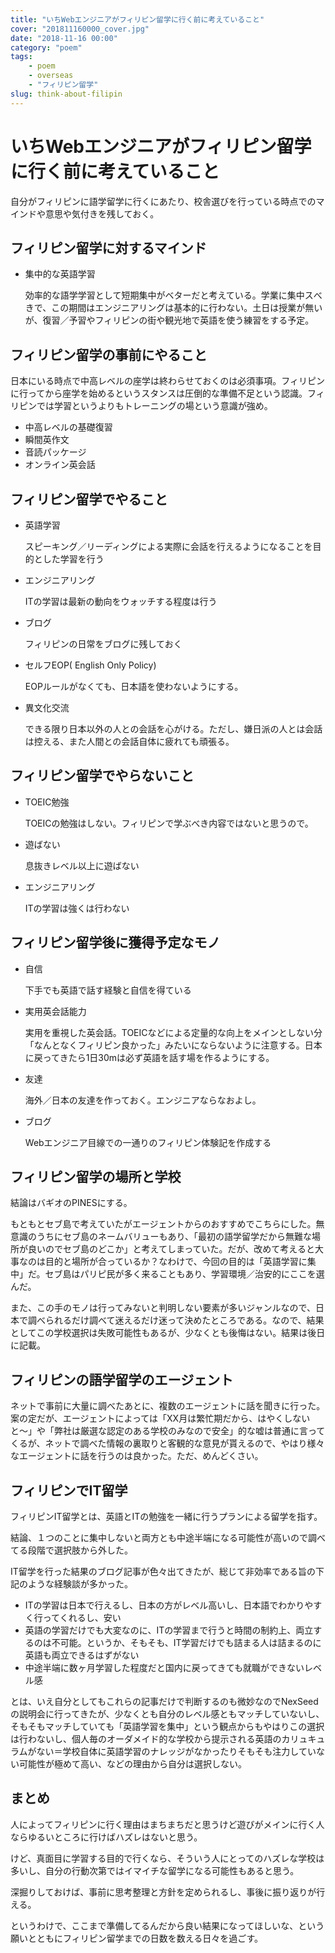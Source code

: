 ```yaml
---
title: "いちWebエンジニアがフィリピン留学に行く前に考えていること"
cover: "201811160000_cover.jpg"
date: "2018-11-16 00:00"
category: "poem"
tags:
    - poem
    - overseas
    - "フィリピン留学"
slug: think-about-filipin
---
```


# いちWebエンジニアがフィリピン留学に行く前に考えていること

自分がフィリピンに語学留学に行くにあたり、校舎選びを行っている時点でのマインドや意思や気付きを残しておく。

## フィリピン留学に対するマインド

- 集中的な英語学習

  効率的な語学学習として短期集中がベターだと考えている。学業に集中スべきで、この期間はエンジニアリングは基本的に行わない。土日は授業が無いが、復習／予習やフィリピンの街や観光地で英語を使う練習をする予定。

## フィリピン留学の事前にやること

日本にいる時点で中高レベルの座学は終わらせておくのは必須事項。フィリピンに行ってから座学を始めるというスタンスは圧倒的な準備不足という認識。フィリピンでは学習というよりもトレーニングの場という意識が強め。

- 中高レベルの基礎復習
- 瞬間英作文
- 音読パッケージ
- オンライン英会話

## フィリピン留学でやること

- 英語学習

  スピーキング／リーディングによる実際に会話を行えるようになることを目的とした学習を行う

- エンジニアリング

  ITの学習は最新の動向をウォッチする程度は行う

- ブログ

  フィリピンの日常をブログに残しておく

- セルフEOP( English Only Policy)

  EOPルールがなくても、日本語を使わないようにする。

- 異文化交流

  できる限り日本以外の人との会話を心がける。ただし、嫌日派の人とは会話は控える、また人間との会話自体に疲れても頑張る。

## フィリピン留学でやらないこと

- TOEIC勉強

  TOEICの勉強はしない。フィリピンで学ぶべき内容ではないと思うので。

- 遊ばない

  息抜きレベル以上に遊ばない

- エンジニアリング

  ITの学習は強くは行わない

## フィリピン留学後に獲得予定なモノ

- 自信

  下手でも英語で話す経験と自信を得ている

- 実用英会話能力

  実用を重視した英会話。TOEICなどによる定量的な向上をメインとしない分「なんとなくフィリピン良かった」みたいにならないように注意する。日本に戻ってきたら1日30mは必ず英語を話す場を作るようにする。

- 友達

  海外／日本の友達を作っておく。エンジニアならなおよし。

- ブログ

  Webエンジニア目線での一通りのフィリピン体験記を作成する

## フィリピン留学の場所と学校

結論はバギオのPINESにする。

もともとセブ島で考えていたがエージェントからのおすすめでこちらにした。無意識のうちにセブ島のネームバリューもあり、「最初の語学留学だから無難な場所が良いのでセブ島のどこか」と考えてしまっていた。だが、改めて考えると大事なのは目的と場所が合っているか？なわけで、今回の目的は「英語学習に集中」だ。セブ島はパリピ民が多く来ることもあり、学習環境／治安的にここを選んだ。

また、この手のモノは行ってみないと判明しない要素が多いジャンルなので、日本で調べられるだけ調べて迷えるだけ迷って決めたところである。なので、結果としてこの学校選択は失敗可能性もあるが、少なくとも後悔はない。結果は後日に記載。



## フィリピンの語学留学のエージェント

ネットで事前に大量に調べたあとに、複数のエージェントに話を聞きに行った。案の定だが、エージェントによっては「XX月は繁忙期だから、はやくしないと〜」や「弊社は厳選な認定のある学校のみなので安全」的な嘘は普通に言ってくるが、ネットで調べた情報の裏取りと客観的な意見が貰えるので、やはり様々なエージェントに話を行うのは良かった。ただ、めんどくさい。

## フィリピンでIT留学

フィリピンIT留学とは、英語とITの勉強を一緒に行うプランによる留学を指す。

結論、１つのことに集中しないと両方とも中途半端になる可能性が高いので調べてる段階で選択肢から外した。

IT留学を行った結果のブログ記事が色々出てきたが、総じて非効率である旨の下記のような経験談が多かった。

- ITの学習は日本で行えるし、日本の方がレベル高いし、日本語でわかりやすく行ってくれるし、安い
- 英語の学習だけでも大変なのに、ITの学習まで行うと時間の制約上、両立するのは不可能。というか、そもそも、IT学習だけでも詰まる人は詰まるのに英語も両立できるはずがない
- 中途半端に数ヶ月学習した程度だと国内に戻ってきても就職ができないレベル感

とは、いえ自分としてもこれらの記事だけで判断するのも微妙なのでNexSeedの説明会に行ってきたが、少なくとも自分のレベル感ともマッチしていないし、そもそもマッチしていても「英語学習を集中」という観点からもやはりこの選択は行わないし、個人毎のオーダメイド的な学校から提示される英語のカリュキュラムがない＝学校自体に英語学習のナレッジがなかったりそもそも注力していない可能性が極めて高い、などの理由から自分は選択しない。


## まとめ

人によってフィリピンに行く理由はまちまちだと思うけど遊びがメインに行く人ならゆるいところに行けばハズレはないと思う。

けど、真面目に学習する目的で行くなら、そういう人にとってのハズレな学校は多いし、自分の行動次第ではイマイチな留学になる可能性もあると思う。

深掘りしておけば、事前に思考整理と方針を定められるし、事後に振り返りが行える。

というわけで、ここまで準備してるんだから良い結果になってほしいな、という願いとともにフィリピン留学までの日数を数える日々を過ごす。
